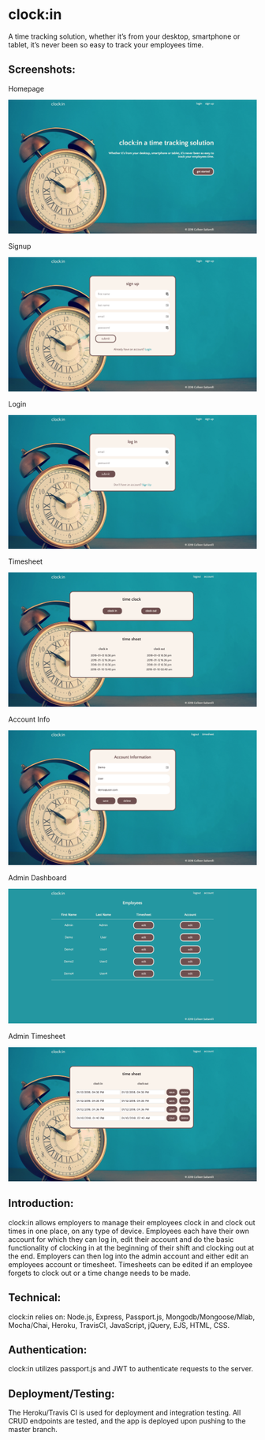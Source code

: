 # clock:in

A time tracking solution, whether it’s from your desktop, smartphone or tablet, it’s never been so easy to track your employees time.

## Screenshots:

Homepage

![homepage](https://raw.githubusercontent.com/colleensaltarelli/time-tracking-app/master/images/homepage.png "homepage")

Signup

![homepage](https://raw.githubusercontent.com/colleensaltarelli/time-tracking-app/master/images/signup.png "Signup")

Login

![homepage](https://raw.githubusercontent.com/colleensaltarelli/time-tracking-app/master/images/login.png "login")

Timesheet

![homepage](https://raw.githubusercontent.com/colleensaltarelli/time-tracking-app/master/images/timeclock.png "timesheet")

Account Info

![account](https://raw.githubusercontent.com/colleensaltarelli/time-tracking-app/master/images/accountinfo.png "account")

Admin Dashboard

![Admin](https://raw.githubusercontent.com/colleensaltarelli/time-tracking-app/master/images/admin.png "Admin")

Admin Timesheet

![admin timesheet](https://raw.githubusercontent.com/colleensaltarelli/time-tracking-app/master/images/admintimesheet.png "admin timesheet")



## Introduction:

clock:in allows employers to manage their employees clock in and clock out times in one place, on any type of device. Employees each have their own account for which they can log in, edit their account and do the basic functionality of clocking in at the beginning of their shift and clocking out at the end.  Employers can then log into the admin account and either edit an employees account or timesheet.  Timesheets can be edited if an employee forgets to clock out or a time change needs to be made.

## Technical: 

clock:in relies on:
Node.js, 
Express, 
Passport.js, 
Mongodb/Mongoose/Mlab, 
Mocha/Chai,
Heroku,
TravisCI,
JavaScript, 
jQuery, 
EJS,
HTML, 
CSS. 

## Authentication:
clock:in utilizes passport.js and JWT to authenticate requests to the server.

## Deployment/Testing:
The Heroku/Travis CI is used for deployment and integration testing. All CRUD endpoints are tested, and the app is deployed upon pushing to the master branch.